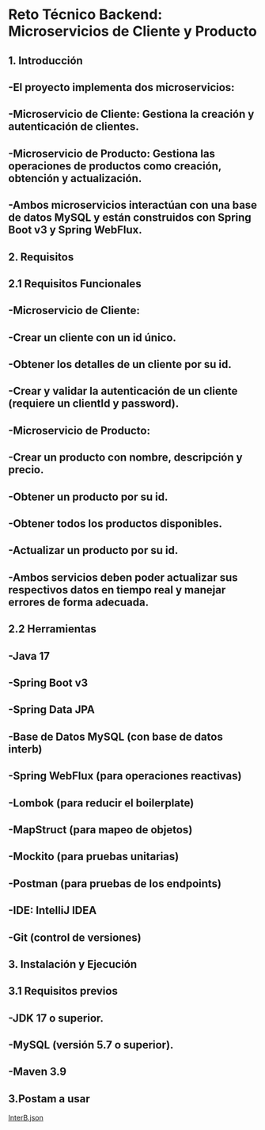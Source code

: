 # Reto Técnico Backend: Microservicios de Cliente y Producto
## 1. Introducción
## -El proyecto implementa dos microservicios:

## -Microservicio de Cliente: Gestiona la creación y autenticación de clientes.
## -Microservicio de Producto: Gestiona las operaciones de productos como creación, obtención y actualización.
## -Ambos microservicios interactúan con una base de datos MySQL y están construidos con Spring Boot v3 y Spring WebFlux.

## 2. Requisitos
## 2.1 Requisitos Funcionales
## -Microservicio de Cliente:

## -Crear un cliente con un id único.
## -Obtener los detalles de un cliente por su id.
## -Crear y validar la autenticación de un cliente (requiere un clientId y password).
## -Microservicio de Producto:

## -Crear un producto con nombre, descripción y precio.
## -Obtener un producto por su id.
## -Obtener todos los productos disponibles.
## -Actualizar un producto por su id.
## -Ambos servicios deben poder actualizar sus respectivos datos en tiempo real y manejar errores de forma adecuada.

## 2.2 Herramientas
## -Java 17
## -Spring Boot v3
## -Spring Data JPA
## -Base de Datos MySQL (con base de datos interb)
## -Spring WebFlux (para operaciones reactivas)
## -Lombok (para reducir el boilerplate)
## -MapStruct (para mapeo de objetos)
## -Mockito (para pruebas unitarias)
## -Postman (para pruebas de los endpoints)
## -IDE: IntelliJ IDEA
## -Git (control de versiones)
## 3. Instalación y Ejecución
## 3.1 Requisitos previos
## -JDK 17 o superior.
## -MySQL (versión 5.7 o superior).
## -Maven 3.9

## 3.Postam a usar
[InterB.json](https://github.com/user-attachments/files/17791031/InterB.json)
